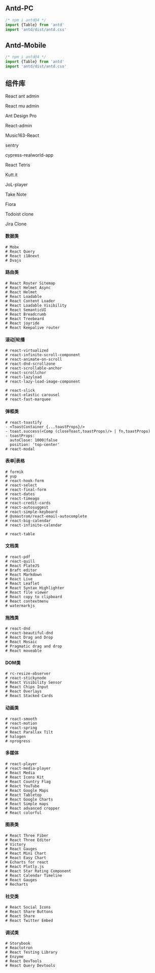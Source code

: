 ## Antd-PC

<!--START-->

~~~js
/* npm i antd@4 */
import {Table} from 'antd'
import 'antd/dist/antd.css'
~~~

## Antd-Mobile

<!--START-->

~~~js
/* npm i antd@4 */
import {Table} from 'antd'
import 'antd/dist/antd.css'
~~~

## 组件库

React ant admin

React mu admin

Ant Design Pro

React-admin

Music163-React

sentry

cypress-realworld-app

React Tetris

Kutt.it

JoL-player

Take Note

Fiora

Todoist clone

Jira Clone

#### 数据类

```shell
# Mobx
# React Query
# React i18next
# Dvajs
```

#### 路由类

```shell
# React Router Sitemap
# React Helmet Async
# React Helmet
# React Loadable
# React Content Loader
# React Loadable Visibility
# React SemanticUI
# React Breadcrumb
# React Treebeard
# React joyride
# React Keepalive router
```

#### 滚动|轮播

```shell
# react-virtualized
# react-infinite-scroll-component
# react-animate-on-scroll
# react-dnd-scrollzone
# react-scrollable-anchor
# react-scrollchor
# react-lazyload
# react-lazy-load-image-component
```

```shell
# react-slick
# react-elastic carousel
# react-fast-marquee
```

#### 弹框类

```shell
# react-toastify
- <ToastContainer {...toastProps}/>
- toast.success(<Comp (closeToast,toastProps)/> | fn,toastProps)
- toastProps:
  autoClose: 1000|false
  position: 'top-center'
# react-modal
```

#### 表单|表格

```shell
# formik
# yup
# react-hook-form
# react-select
# react-final-form
# react-dates
# react-timeago
# react-credit-cards
# react-autosuggest
# react-simple-keyboard
# @smastrom/react-email-autocomplete
# react-big-calendar
# react-infinite-calendar
```

```shell
# react-table
```

#### 文档类

```shell
# react-pdf
# react-quill
# React PlateJS
# Braft editor
# React Markdown
# React Live
# React Leaflet
# React Syntax Highlighter
# React file viewer
# React copy to clipboard
# React contextmenu
# watermarkjs
```

#### 拖拽类

```shell
# react-dnd
# react-beautiful-dnd
# React Drag and Drop
# React Mosaic
# Pragmatic drag and drop
# React moveable
```

#### DOM类

```shell
# rc-resize-observer
# react-stickynode
# React Visibility Sensor
# React Chips Input
# React Overlays
# React Stacked Cards
```

#### 动画类

```shell
# react-smooth
# react-motion
# react-spring
# React Parallax Tilt
# halogen
# nprogress
```

#### 多媒体

```shell
# react-player
# react-media-player
# React Media
# React Icons Kit
# React Country Flag
# React YouTube
# React Google Maps
# React Tabletop
# React Google Charts
# React Simple maps
# React advanced cropper
# React colorful
```

#### 图表类

```shell
# React Three Fiber
# React Three Editor
# Victory
# React Gauges
# React Mini Chart
# React Easy Chart
# Echarts for react
# React Plotly.js
# React Star Rating Component
# React Calendar Timeline
# React Gauges
# Recharts
```

#### 社交类

```shell
# React Social Icons
# React Share Buttons
# React Share
# React Twitter Embed
```

#### 调试类

```shell
# Storybook
# Reactotron
# React Testing Library
# Enzyme
# React DevTools
# React Query Devtools
```
